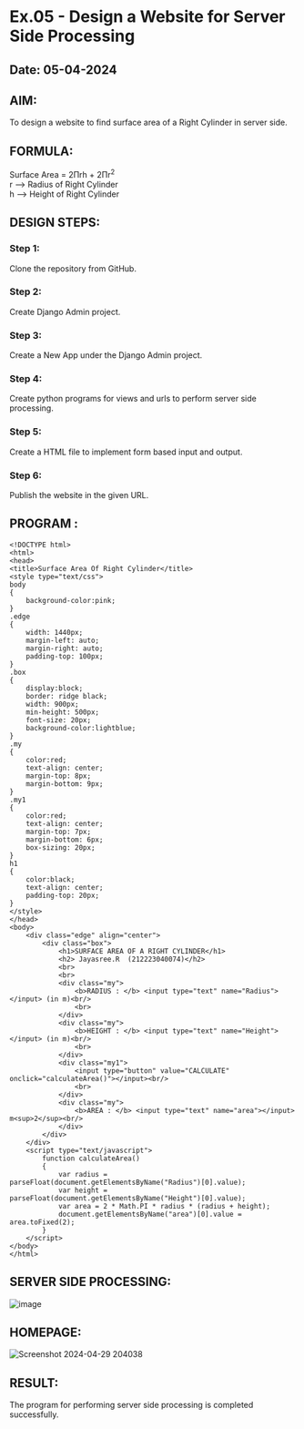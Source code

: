 # Ex.05 - Design a Website for Server Side Processing
## Date: 05-04-2024

## AIM:
To design a website to find surface area of a Right Cylinder in server side.

## FORMULA:
Surface Area = 2Πrh + 2Πr<sup>2</sup>
<br>r --> Radius of Right Cylinder
<br>h --> Height of Right Cylinder

## DESIGN STEPS:

### Step 1:
Clone the repository from GitHub.

### Step 2:
Create Django Admin project.

### Step 3:
Create a New App under the Django Admin project.

### Step 4:
Create python programs for views and urls to perform server side processing.

### Step 5:
Create a HTML file to implement form based input and output.

### Step 6:
Publish the website in the given URL.

## PROGRAM :
```
<!DOCTYPE html>
<html>
<head>
<title>Surface Area Of Right Cylinder</title>
<style type="text/css">
body
{
    background-color:pink;
}
.edge
{
    width: 1440px;
    margin-left: auto;
    margin-right: auto;
    padding-top: 100px;
}
.box
{
    display:block;
    border: ridge black;
    width: 900px;
    min-height: 500px;
    font-size: 20px;
    background-color:lightblue;
}
.my
{
    color:red;
    text-align: center;
    margin-top: 8px;
    margin-bottom: 9px;
}
.my1
{
    color:red;
    text-align: center;
    margin-top: 7px;
    margin-bottom: 6px;
    box-sizing: 20px;
}
h1
{
    color:black;
    text-align: center;
    padding-top: 20px;
}
</style>
</head>
<body>
    <div class="edge" align="center">
        <div class="box">
            <h1>SURFACE AREA OF A RIGHT CYLINDER</h1>
            <h2> Jayasree.R  (212223040074)</h2>
            <br>
            <br>
            <div class="my">
                <b>RADIUS : </b> <input type="text" name="Radius"></input> (in m)<br/>
                <br>
            </div>
            <div class="my">
                <b>HEIGHT : </b> <input type="text" name="Height"></input> (in m)<br/>
                <br>
            </div>
            <div class="my1">
                <input type="button" value="CALCULATE" onclick="calculateArea()"></input><br/>
                <br>
            </div>
            <div class="my">
                <b>AREA : </b> <input type="text" name="area"></input> m<sup>2</sup><br/>
            </div>
        </div>
    </div>
    <script type="text/javascript">
        function calculateArea()
        {
            var radius = parseFloat(document.getElementsByName("Radius")[0].value);
            var height = parseFloat(document.getElementsByName("Height")[0].value);
            var area = 2 * Math.PI * radius * (radius + height);
            document.getElementsByName("area")[0].value = area.toFixed(2);
        }
    </script>
</body>
</html>
```


## SERVER SIDE PROCESSING:
![image](https://github.com/JAYASREE24032006/MathServer/assets/144360800/003c5a7a-84fa-4d69-8718-650bbac8fd9f)



## HOMEPAGE:
![Screenshot 2024-04-29 204038](https://github.com/JAYASREE24032006/MathServer/assets/144360800/d2280c61-084e-4965-a4cd-fa1d3d0bd586)



## RESULT:
The program for performing server side processing is completed successfully.
